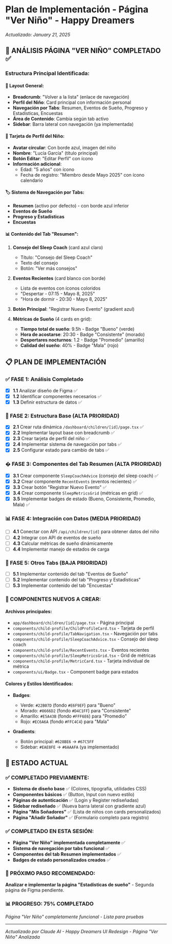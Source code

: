 # Plan de Implementación - Página "Ver Niño" - Happy Dreamers

*Actualizado: January 21, 2025*

## 🎯 ANÁLISIS PÁGINA "VER NIÑO" COMPLETADO ✅

### Estructura Principal Identificada:

#### 📱 **Layout General:**
- **Breadcrumb**: "Volver a la lista" (enlace de navegación)
- **Perfil del Niño**: Card principal con información personal
- **Navegación por Tabs**: Resumen, Eventos de Sueño, Progreso y Estadísticas, Encuestas
- **Área de Contenido**: Cambia según tab activo
- **Sidebar**: Barra lateral con navegación (ya implementada)

#### 👶 **Tarjeta de Perfil del Niño:**
- **Avatar circular**: Con borde azul, imagen del niño
- **Nombre**: "Lucía García" (título principal)
- **Botón Editar**: "Editar Perfil" con ícono
- **Información adicional**: 
  - Edad: "5 años" con ícono
  - Fecha de registro: "Miembro desde Mayo 2025" con ícono calendario

#### 🏷️ **Sistema de Navegación por Tabs:**
- **Resumen** (activo por defecto) - con borde azul inferior
- **Eventos de Sueño** 
- **Progreso y Estadísticas**
- **Encuestas**

#### 📊 **Contenido del Tab "Resumen":**
1. **Consejo del Sleep Coach** (card azul claro)
   - Título: "Consejo del Sleep Coach"
   - Texto del consejo
   - Botón: "Ver más consejos"

2. **Eventos Recientes** (card blanco con borde)
   - Lista de eventos con íconos coloridos
   - "Despertar - 07:15 - Mayo 8, 2025"
   - "Hora de dormir - 20:30 - Mayo 8, 2025"

3. **Botón Principal**: "Registrar Nuevo Evento" (gradient azul)

4. **Métricas de Sueño** (4 cards en grid):
   - **Tiempo total de sueño**: 9.5h - Badge "Bueno" (verde)
   - **Hora de acostarse**: 20:30 - Badge "Consistente" (morado)
   - **Despertares nocturnos**: 1.2 - Badge "Promedio" (amarillo)
   - **Calidad del sueño**: 40% - Badge "Mala" (rojo)

## 📋 PLAN DE IMPLEMENTACIÓN

### ✅ FASE 1: Análisis Completado
- [x] **1.1** Analizar diseño de Figma ✅
- [x] **1.2** Identificar componentes necesarios ✅
- [x] **1.3** Definir estructura de datos ✅

### 🚀 FASE 2: Estructura Base (ALTA PRIORIDAD)
- [x] **2.1** Crear ruta dinámica `/dashboard/children/[id]/page.tsx` ✅
- [x] **2.2** Implementar layout base con breadcrumb ✅
- [x] **2.3** Crear tarjeta de perfil del niño ✅
- [x] **2.4** Implementar sistema de navegación por tabs ✅
- [x] **2.5** Configurar estado para cambio de tabs ✅

### � FASE 3: Componentes del Tab Resumen (ALTA PRIORIDAD)
- [x] **3.1** Crear componente `SleepCoachAdvice` (consejo del sleep coach) ✅
- [x] **3.2** Crear componente `RecentEvents` (eventos recientes) ✅
- [x] **3.3** Crear botón "Registrar Nuevo Evento" ✅
- [x] **3.4** Crear componente `SleepMetricsGrid` (métricas en grid) ✅
- [x] **3.5** Implementar badges de estado (Bueno, Consistente, Promedio, Mala) ✅

### 📊 FASE 4: Integración con Datos (MEDIA PRIORIDAD)
- [ ] **4.1** Conectar con API `/api/children/[id]` para obtener datos del niño
- [ ] **4.2** Integrar con API de eventos de sueño
- [ ] **4.3** Calcular métricas de sueño dinámicamente
- [ ] **4.4** Implementar manejo de estados de carga

### 🧩 FASE 5: Otros Tabs (BAJA PRIORIDAD)
- [ ] **5.1** Implementar contenido del tab "Eventos de Sueño"
- [ ] **5.2** Implementar contenido del tab "Progreso y Estadísticas"
- [ ] **5.3** Implementar contenido del tab "Encuestas"

### 🎯 COMPONENTES NUEVOS A CREAR:

#### **Archivos principales:**
- `app/dashboard/children/[id]/page.tsx` - Página principal
- `components/child-profile/ChildProfileCard.tsx` - Tarjeta de perfil
- `components/child-profile/TabNavigation.tsx` - Navegación por tabs
- `components/child-profile/SleepCoachAdvice.tsx` - Consejo del sleep coach
- `components/child-profile/RecentEvents.tsx` - Eventos recientes
- `components/child-profile/SleepMetricsGrid.tsx` - Grid de métricas
- `components/child-profile/MetricCard.tsx` - Tarjeta individual de métrica
- `components/ui/Badge.tsx` - Component badge para estados

#### **Colores y Estilos Identificados:**
- **Badges**: 
  - Verde: `#22B07D` (fondo `#E6F9EF`) para "Bueno"
  - Morado: `#8666D2` (fondo `#D4C1FF`) para "Consistente"  
  - Amarillo: `#E5A43B` (fondo `#FFF6E6`) para "Promedio"
  - Rojo: `#EC6A6A` (fondo `#FFC4C4`) para "Mala"

- **Gradients**:
  - Botón principal: `#628BE6` → `#67C5FF`
  - Sidebar: `#EAE8FE` → `#6AAAFA` (ya implementado)

## 🚀 ESTADO ACTUAL

### ✅ COMPLETADO PREVIAMENTE:
- **Sistema de diseño base** ✅ (Colores, tipografía, utilidades CSS)
- **Componentes básicos** ✅ (Button, Input con nuevo estilo)
- **Páginas de autenticación** ✅ (Login y Register rediseñadas)
- **Sidebar rediseñado** ✅ (Nueva barra lateral con gradiente azul)
- **Página "Mis Soñadores"** ✅ (Lista de niños con cards personalizados)
- **Página "Añadir Soñador"** ✅ (Formulario completo para registro)

### ✅ COMPLETADO EN ESTA SESIÓN:
- **Página "Ver Niño" implementada completamente** ✅
- **Sistema de navegación por tabs funcional** ✅
- **Componentes del tab Resumen implementados** ✅
- **Badges de estado personalizados creados** ✅

### 🎯 PRÓXIMO PASO RECOMENDADO:
**Analizar e implementar la página "Estadísticas de sueño"** - Segunda página de Figma pendiente.

### 📊 PROGRESO: 75% COMPLETADO
*Página "Ver Niño" completamente funcional - Lista para pruebas*

---
*Actualizado por Claude AI - Happy Dreamers UI Redesign - Página "Ver Niño" Analizada*
